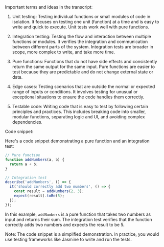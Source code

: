 Important terms and ideas in the transcript:

1. Unit testing: Testing individual functions or small modules of code in isolation. It focuses on testing one unit (function) at a time and is easy to write and quick to execute. Unit tests work well with pure functions.

2. Integration testing: Testing the flow and interaction between multiple functions or modules. It verifies the integration and communication between different parts of the system. Integration tests are broader in scope, more complex to write, and take more time.

3. Pure functions: Functions that do not have side effects and consistently return the same output for the same input. Pure functions are easier to test because they are predictable and do not change external state or data.

4. Edge cases: Testing scenarios that are outside the normal or expected range of inputs or conditions. It involves testing for unusual or exceptional situations to ensure the code handles them correctly.

5. Testable code: Writing code that is easy to test by following certain principles and practices. This includes breaking code into smaller, modular functions, separating logic and UI, and avoiding complex dependencies.

Code snippet:

Here's a code snippet demonstrating a pure function and an integration test:

```javascript
// Pure function
function addNumbers(a, b) {
  return a + b;
}

// Integration test
describe('addNumbers', () => {
  it('should correctly add two numbers', () => {
    const result = addNumbers(2, 3);
    expect(result).toBe(5);
  });
});
```

In this example, `addNumbers` is a pure function that takes two numbers as input and returns their sum. The integration test verifies that the function correctly adds two numbers and expects the result to be 5.

Note: The code snippet is a simplified demonstration. In practice, you would use testing frameworks like Jasmine to write and run the tests.